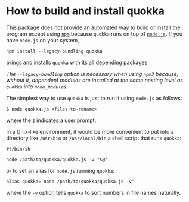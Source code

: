 How to build and install quokka
===============================

This package does not provide an automated way to build or install the program
except using [`npm`](http://npmjs.org/package/quokka) because `quokka` runs on
top of [`node.js`](http://nodejs.org). If you have `node.js` on your system,

    npm install --legacy-bundling quokka

brings and installs `quokka` with its all depending packages.

_The `--legacy-bundling` option is necessary when using `npm3` because, without
it, dependent modules are installed at the same nesting level as `quokka` into
`node_modules`._

The simplest way to use `quokka` is just to run it using `node.js` as follows:

    $ node quokka.js <files-to-rename>

where the `$` indicates a user prompt.

In a Unix-like environment, it would be more convenient to put into a
directory like `/usr/bin` or `/usr/local/bin` a shell script that runs
`quokka`:

    #!/bin/sh

    node /path/to/quokka/quokka.js -v "$@"

or to set an alias for `node.js` running `quokka`:

    alias quokka='node /path/to/quokka/quokka.js -v'

where the `-v` option tells `quokka` to sort numbers in file names naturally.
